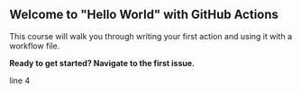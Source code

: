 ## Welcome to "Hello World" with GitHub Actions

This course will walk you through writing your first action and using it with a workflow file. 

**Ready to get started? Navigate to the first issue.**

line 4
